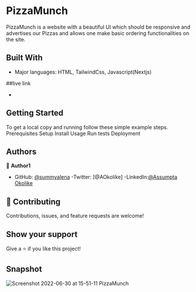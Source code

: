 
# PizzaMunch
PizzaMunch is a website with a beautiful UI which should be responsive and advertises our Pizzas and allows one make basic ordering functionalities on the site.


## Built With

- Major languages: HTML, TailwindCss, Javascript(Nextjs)

##live link

- 

## Getting Started
To get a local copy and running follow these simple example steps.
Prerequisites
Setup
Install
Usage
Run tests
Deployment

## Authors

👤 **Author1**

- GitHub: [@summyalena](https://github.com/summyalena)
-Twitter: [@AOkolike]
-LinkedIn:[@Assumpta Okolike](https://www.linkedin.com/in/assumpta-okolike-58aba41b3/)

## 🤝 Contributing

Contributions, issues, and feature requests are welcome!


## Show your support

Give a ⭐️ if you like this project!

## Snapshot
![Screenshot 2022-06-30 at 15-51-11 PizzaMunch](https://user-images.githubusercontent.com/95056164/176708514-4edea101-5813-484c-a821-cabdf8beca51.png)

